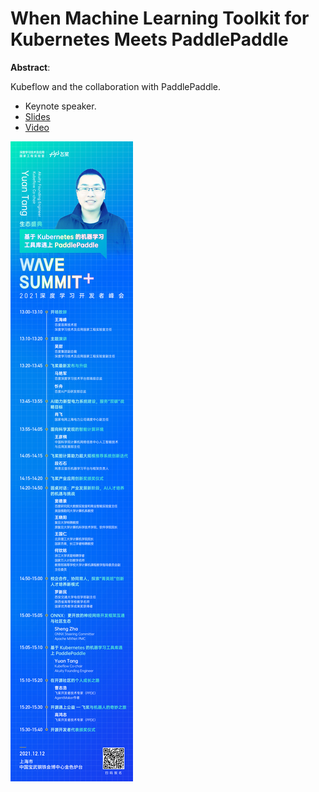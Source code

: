 # When Machine Learning Toolkit for Kubernetes Meets PaddlePaddle

**Abstract**:

Kubeflow and the collaboration with PaddlePaddle.

* Keynote speaker.
* [Slides](presentation.pdf)
* [Video](https://www.wavesummit.com.cn/#/liveroom)

![Speaker Card](speaker-card.jpg)
